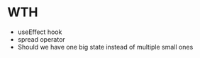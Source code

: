 # WTH

- useEffect hook
- spread operator
- Should we have one big state instead of multiple small ones
